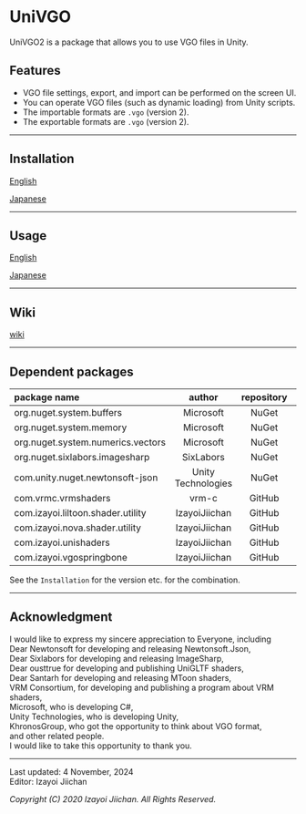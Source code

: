 # UniVGO

UniVGO2 is a package that allows you to use VGO files in Unity.

## Features

- VGO file settings, export, and import can be performed on the screen UI.
- You can operate VGO files (such as dynamic loading) from Unity scripts.
- The importable formats are `.vgo` (version 2).
- The exportable formats are `.vgo` (version 2).

___
## Installation

[English](https://github.com/izayoijiichan/VGO/blob/main/Documentation~/UniVGO/Installation.md)

[Japanese](https://github.com/izayoijiichan/VGO/blob/main/Documentation~/UniVGO/Installation.ja.md)

___
## Usage

[English](https://github.com/izayoijiichan/VGO/blob/main/Documentation~/UniVGO/Usage.md)

[Japanese](https://github.com/izayoijiichan/VGO/blob/main/Documentation~/UniVGO/Usage.ja.md)

___
## Wiki

[wiki](https://github.com/izayoijiichan/VGO/wiki)

___
## Dependent packages

|package name|author|repository|link|
|:---|:---:|:---:|:---:|
|org.nuget.system.buffers|Microsoft|NuGet|[link](https://www.nuget.org/packages/System.Buffers/)|
|org.nuget.system.memory|Microsoft|NuGet|[link](https://www.nuget.org/packages/System.Memory/)|
|org.nuget.system.numerics.vectors|Microsoft|NuGet|[link](https://www.nuget.org/packages/System.Numerics.Vectors/)|
|org.nuget.sixlabors.imagesharp|SixLabors|NuGet|[link](https://www.nuget.org/packages/SixLabors.ImageSharp/)|
|com.unity.nuget.newtonsoft-json|Unity Technologies|NuGet|[link](https://docs.unity3d.com/Packages/com.unity.nuget.newtonsoft-json@3.0)|
|com.vrmc.vrmshaders|vrm-c|GitHub|[link](https://github.com/vrm-c/UniVRM/tree/master/Assets/VRMShaders)|
|com.izayoi.liltoon.shader.utility|IzayoiJiichan|GitHub|[link](https://github.com/izayoijiichan/lilToonShaderUtility.git)|
|com.izayoi.nova.shader.utility|IzayoiJiichan|GitHub|[link](https://github.com/izayoijiichan/NovaShaderUtility.git)|
|com.izayoi.unishaders|IzayoiJiichan|GitHub|[link](https://github.com/izayoijiichan/UniShaders.git)|
|com.izayoi.vgospringbone|IzayoiJiichan|GitHub|[link](https://github.com/izayoijiichan/VgoSpringBone.git)|

See the `Installation` for the version etc. for the combination.

___
## Acknowledgment

I would like to express my sincere appreciation to Everyone, including  
Dear Newtonsoft for developing and releasing Newtonsoft.Json,  
Dear Sixlabors for developing and releasing ImageSharp,  
Dear ousttrue for developing and publishing UniGLTF shaders,  
Dear Santarh for developing and releasing MToon shaders,  
VRM Consortium, for developing and publishing a program about VRM shaders,  
Microsoft, who is developing C#,  
Unity Technologies, who is developing Unity,  
KhronosGroup, who got the opportunity to think about VGO format,  
and other related people.  
I would like to take this opportunity to thank you.

___
Last updated: 4 November, 2024  
Editor: Izayoi Jiichan

*Copyright (C) 2020 Izayoi Jiichan. All Rights Reserved.*
